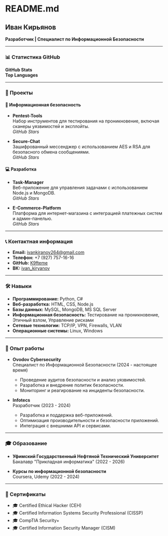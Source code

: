# README.md

## Иван Кирьянов
**Разработчик | Специалист по Информационной Безопасности**

---

### 📊 Статистика GitHub
**GitHub Stats**  
**Top Languages**

---

### 🚀 Проекты

#### 🔐 Информационная безопасность
- **Pentest-Tools**  
  Набор инструментов для тестирования на проникновение, включая сканеры уязвимостей и эксплойты.  
  *GitHub Stars*

- **Secure-Chat**  
  Зашифрованный мессенджер с использованием AES и RSA для безопасного обмена сообщениями.  
  *GitHub Stars*

#### 💻 Разработка
- **Task-Manager**  
  Веб-приложение для управления задачами с использованием Node.js и MongoDB.  
  *GitHub Stars*

- **E-Commerce-Platform**  
  Платформа для интернет-магазина с интеграцией платежных систем и админ-панелью.  
  *GitHub Stars*

---

### 📞 Контактная информация
- **Email:** ivankiranov264@gmail.com  
- **Телефон:** +7 (927) 757-16-16  
- **GitHub:** [K9fteme](https://github.com/K9fteme)  
- **ВК:** [ivan_kiryanov](https://vk.com/ivan_kiryanov)

---

### 🛠️ Навыки
- **Программирование:** Python, C#
- **Веб-разработка:** HTML, CSS, Node.js
- **Базы данных:** MySQL, MongoDB, MS SQL Server
- **Информационная безопасность:** Тестирование на проникновение, Этичный взлом, Управление рисками
- **Сетевые технологии:** TCP/IP, VPN, Firewalls, VLAN
- **Операционные системы:** Linux, Windows

---

### 💼 Опыт работы
- **Ovodov Cybersecurity**  
  Специалист по Информационной Безопасности (2024 - настоящее время)  
  - Проведение аудитов безопасности и анализ уязвимостей.
  - Разработка и внедрение политик безопасности.
  - Мониторинг и реагирование на инциденты безопасности.

- **Infotecs**  
  Разработчик (2023 - 2024)  
  - Разработка и поддержка веб-приложений.
  - Оптимизация производительности и безопасности приложений.
  - Интеграция с внешними API и сервисами.

---

### 🎓 Образование
- **Уфимский Государственный Нефтяной Технический Университет**  
  Бакалавр "Прикладная информатика" (2022 - 2026)

- **Курсы по информационной безопасности**  
  Coursera, Udemy (2022 - 2024)

---

### 📜 Сертификаты
- 🎓 Certified Ethical Hacker (CEH)
- 🎓 Certified Information Systems Security Professional (CISSP)
- 🎓 CompTIA Security+
- 🎓 Certified Information Security Manager (CISM)
